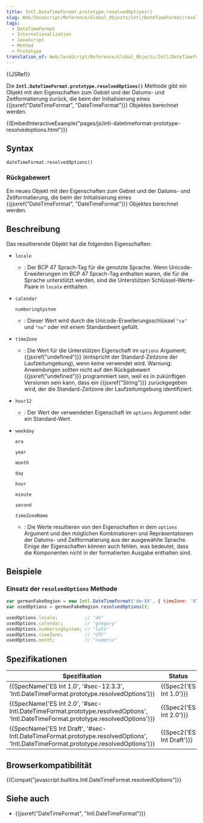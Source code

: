 ```yaml
---
title: Intl.DateTimeFormat.prototype.resolvedOptions()
slug: Web/JavaScript/Reference/Global_Objects/Intl/DateTimeFormat/resolvedOptions
tags:
  - DateTimeFormat
  - Internationalization
  - JavaScript
  - Method
  - Prototype
translation_of: Web/JavaScript/Reference/Global_Objects/Intl/DateTimeFormat/resolvedOptions
---
```

{{JSRef}}

Die **`Intl.DateTimeFormat.prototype.resolvedOptions()`** Methode gibt ein Objekt mit den Eigenschaften zum Gebiet und der Datums- und Zeitformatierung zurück, die beim der Initialisierung eines {{jsxref("DateTimeFormat", "DateTimeFormat")}} Objektes berechnet werden.

{{EmbedInteractiveExample("pages/js/intl-datetimeformat-prototype-resolvedoptions.html")}}

## Syntax

    dateTimeFormat.resolvedOptions()

### Rückgabewert

Ein neues Objekt mit den Eigenschaften zum Gebiet und der Datums- und Zeitformatierung, die beim der Initialisierung eines {{jsxref("DateTimeFormat", "DateTimeFormat")}} Objektes berechnet werden.

## Beschreibung

Das resultierende Objekt hat die folgenden Eigenschaften:

- `locale`
  - : Der BCP 47 Sprach-Tag für die genutzte Sprache. Wenn Unicode-Erweiterungen im BCP 47 Sprach-Tag enthalten waren, die für die Sprache unterstützt werden, sind die Unterstützen Schlüssel-Werte-Paare in `locale` enthalten.
- `calendar`

  `numberingSystem`

  - : Dieser Wert wird durch die Unicode-Erweiterungsschlüssel `"ca"` und `"nu"` oder mit einem Standardwert gefüllt.

- `timeZone`
  - : Die Wert für die Unterstützen Eigenschaft im `options` Argument; {{jsxref("undefined")}} (entspricht der Standard-Zeitzone der Laufzeitumgebung), wenn keine verwendet wird. Warnung: Anwendungen sollten nicht auf den Rückgabewert {{jsxref("undefined")}} programmiert sein, weil es in zukünftigen Versionen sein kann, dass ein {{jsxref("String")}} zurückgegeben wird, der die Standard-Zeitzone der Laufzeitumgebung identifiziert.
- `hour12`
  - : Der Wert der verwendeten Eigenschaft im `options` Argument oder ein Standard-Wert.
- `weekday`

  `era`

  `year`

  `month`

  `day`

  `hour`

  `minute`

  `second`

  `timeZoneName`

  - : Die Werte resultieren von den Eigenschaften in dem `options` Argument und den möglichen Kombinationen und Repräsentationen der Datums- und Zeitformatierung aus der ausgewählte Sprache. Einige der Eigenschaften können auch fehlen, was bedeutet, dass die Komponenten nicht in der formatierten Ausgabe enthalten sind.

## Beispiele

### Einsatz der `resolvedOptions` Methode

```js
var germanFakeRegion = new Intl.DateTimeFormat('de-XX', { timeZone: 'UTC' });
var usedOptions = germanFakeRegion.resolvedOptions();

usedOptions.locale;          // "de"
usedOptions.calendar;        // "gregory"
usedOptions.numberingSystem; // "latn"
usedOptions.timeZone;        // "UTC"
usedOptions.month;           // "numeric"
```

## Spezifikationen

| Spezifikation                                                                                                                                                                    | Status                           | Kommentar            |
| -------------------------------------------------------------------------------------------------------------------------------------------------------------------------------- | -------------------------------- | -------------------- |
| {{SpecName('ES Int 1.0', '#sec-12.3.3', 'Intl.DateTimeFormat.prototype.resolvedOptions')}}                                                         | {{Spec2('ES Int 1.0')}} | Initiale Definition. |
| {{SpecName('ES Int 2.0', '#sec-Intl.DateTimeFormat.prototype.resolvedOptions', 'Intl.DateTimeFormat.prototype.resolvedOptions')}}     | {{Spec2('ES Int 2.0')}} |                      |
| {{SpecName('ES Int Draft', '#sec-Intl.DateTimeFormat.prototype.resolvedOptions', 'Intl.DateTimeFormat.prototype.resolvedOptions')}} | {{Spec2('ES Int Draft')}} |                      |

## Browserkompatibilität

{{Compat("javascript.builtins.Intl.DateTimeFormat.resolvedOptions")}}

## Siehe auch

- {{jsxref("DateTimeFormat", "Intl.DateTimeFormat")}}
